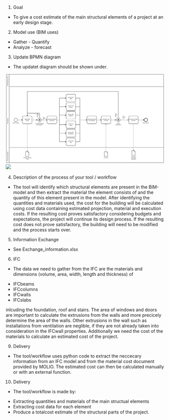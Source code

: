 1. Goal
- To give a cost estimate of the main structural elements of a project at an early design stage. 

2. Model use (BIM uses)
* Gather - Quantify
* Analyze - forecast

3. Update BPMN diagram
- The updatet diagram should be shown under.

![Alt text](diagram.svg)
<img src=" img/diagram.svg ">

4. Description of the process of your tool / workflow
- The tool will identify which structural elements are present in the BIM-model and then extract the material the element consists of and the quantity of this element present in the model. After identifying the quantities and materials used, the cost for the building will be calculated using cost data containing estimated projection, material and execution costs. If the resulting cost proves satisfactory considering budgets and expectations, the project will continue its design process. If the resulting cost does not prove satisfactory, the building will need to be modified and the process starts over.

5. Information Exchange
- See Exchange_information.xlsx

6. IFC
- The data we need to gather from the IFC are the materials and dimensions (volume, area, width, length and thickness) of 

* IFCbeams
* IFCcolumns
* IFCwalls
* IFCslabs

inlcuding the foundation, roof and stairs. The area of windows and doors are important to calculate the extrusions from the walls and more precicely determine the area of the walls. Other extrusions in the wall such as installations from ventilation are neglible, if they are not already taken into consideration in the IFCwall properties. Additionally we need the cost of the materials to calculate an estimated cost of the project.  



9. Delivery
- The tool/workflow uses python code to extract the neccecary information from an IFC model and from the material cost document provided by MOLIO. The estimated cost can then be calculated manually or with an external function. 

10. Delivery
- The tool/workflow is made by: 
* Extracting quantities and materials of the main structual elements
* Extracting cost data for each element
* Produce a totalcost estimate of the structural parts of the project.

